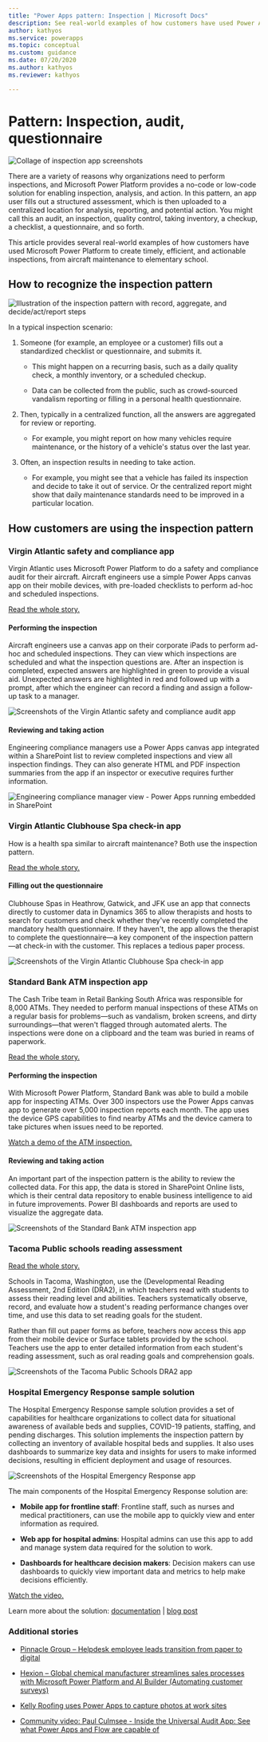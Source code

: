 ```yaml
---
title: "Power Apps pattern: Inspection | Microsoft Docs"
description: See real-world examples of how customers have used Power Apps to create timely, efficient, and actionable inspections, from aircraft maintenance to elementary school.
author: kathyos
ms.service: powerapps
ms.topic: conceptual
ms.custom: guidance
ms.date: 07/20/2020
ms.author: kathyos
ms.reviewer: kathyos

---
```


# Pattern: Inspection, audit, questionnaire

![Collage of inspection app screenshots](media/inspection-collage.png "Collage of inspection app screenshots")

There are a variety of reasons why organizations need to perform inspections,
and Microsoft Power Platform provides a no-code or low-code solution for enabling
inspection, analysis, and action. In this pattern, an app user fills out a
structured assessment, which is then uploaded to a centralized location for
analysis, reporting, and potential action. You might call this an audit, an
inspection, quality control, taking inventory, a checkup, a checklist, a
questionnaire, and so forth.

This article provides several real-world examples of how customers have used
Microsoft Power Platform to create timely, efficient, and actionable inspections, from
aircraft maintenance to elementary school.

## How to recognize the inspection pattern
<!--PLACEHOLDER as I'm sure you know. -->
![Illustration of the inspection pattern with record, aggregate, and decide/act/report steps](media/inspection-illustration.png "Illustration of the inspection pattern with record, aggregate, and decide/act/report steps")

In a typical inspection scenario:

1. Someone (for example, an employee or a customer) fills out a standardized
    checklist or questionnaire, and submits it.

    - This might happen on a recurring basis, such as a daily quality check, a
        monthly inventory, or a scheduled checkup.

    - Data can be collected from the public, such as crowd-sourced vandalism
        reporting or filling in a personal health questionnaire.

1. Then, typically in a centralized function, all the answers are aggregated
    for review or reporting.

    - For example, you might report on how many vehicles require maintenance,
        or the history of a vehicle's status over the last year.

1. Often, an inspection results in needing to take action.

    - For example, you might see that a vehicle has failed its inspection and
        decide to<!--Suggested.--> take it out of service. Or the centralized report might show that daily
        maintenance standards need to be improved in a particular location.

## How customers are using the inspection pattern

### Virgin Atlantic safety and compliance app

Virgin Atlantic uses Microsoft Power Platform to do a safety and compliance audit for
their aircraft. Aircraft engineers use a simple Power Apps canvas app on their
mobile devices, with pre-loaded checklists to perform ad-hoc and scheduled
inspections.

[Read the whole story.](https://powerapps.microsoft.com/blog/virgin-atlantic-drives-agile-wins-for-mobile-workforce-with-the-power-platform/)

#### Performing the inspection

Aircraft engineers use a canvas app on their corporate iPads to perform ad-hoc
and scheduled inspections. They can view which inspections are scheduled and what
the inspection questions are. After an inspection is completed, expected answers are
highlighted in green to provide a visual aid. Unexpected answers are highlighted
in red and followed up with a prompt, after which the engineer can<!--Suggested, to avoid "allows."--> record a finding
and assign a follow-up task to a manager.

![Screenshots of the Virgin Atlantic safety and compliance audit app](media/virgin-atlantic-aircraft-inspection.png "Screenshots of the Virgin Atlantic safety and compliance audit app")

#### Reviewing and taking action

Engineering compliance managers use a Power Apps canvas app integrated within a
SharePoint list to review completed inspections and view all inspection
findings. They can also generate HTML and PDF inspection summaries from the app
if an inspector or executive requires further information.

![Engineering compliance manager view - Power Apps running embedded in SharePoint](media/virgin-atlantic-audit-summary.jpg "Engineering compliance manager view - Power Apps running embedded in SharePoint")

### Virgin Atlantic Clubhouse Spa check-in app
<!--Edit okay? -->
How is a health spa similar to aircraft maintenance? Both use the inspection
pattern.

[Read the whole story.](https://powerapps.microsoft.com/blog/virgin-atlantic-drives-agile-wins-for-mobile-workforce-with-the-power-platform/)

#### Filling out the questionnaire

Clubhouse Spas in Heathrow, Gatwick, and JFK use an app that connects directly to
customer data in Dynamics 365 to allow therapists and hosts to search for
customers and check whether they've recently completed the mandatory health
questionnaire. If they haven't, the app allows the therapist to complete the
questionnaire&mdash;a key component of the inspection pattern&mdash;<!--Em dashes suggested if you're saying that this aspect of the app (giving freedom to the therapist to do what the customer is supposed to have done) is part of the general inspection pattern for good Power Apps.-->at check-in with the
customer. This replaces a tedious paper process.

![Screenshots of the Virgin Atlantic Clubhouse Spa check-in app](media/virgin-atlantic-spa-app.png "Screenshots of the Virgin Atlantic Clubhouse Spa check-in app")

### Standard Bank ATM inspection app

The Cash Tribe team in Retail Banking South Africa was responsible for 8,000
ATMs. They needed to perform manual inspections of these ATMs on a regular basis
for problems&mdash;such as vandalism, broken screens, and dirty surroundings&mdash;that weren't flagged through automated alerts. The inspections were done on a clipboard
and the team was buried in reams of paperwork.

[Read the whole story.](https://powerapps.microsoft.com/blog/standard-bank-south-africa-creates-a-center-of-excellence-for-the-power-platform/)

#### Performing the inspection

With Microsoft Power Platform, Standard Bank was able to build a mobile app for inspecting
ATMs. Over 300 inspectors use the Power Apps canvas app to generate over 5,000
inspection reports each month. The app uses the device GPS capabilities to find
nearby ATMs and the device camera to take pictures when issues need to be
reported.

[Watch a demo of the ATM inspection.](https://youtu.be/-JRUIA8ItWE?t=1469)

#### Reviewing and taking action

An important part of the inspection pattern is the ability to review the
collected data. For this app, the data is stored in SharePoint Online lists,
which is their central data repository to enable business intelligence to aid in
future improvements. Power BI dashboards and reports are used to visualize the
aggregate data.
<!--Used the name of the app from the heading for the alt text below. Apologies if I changed the wrong one.-->
![Screenshots of the Standard Bank ATM inspection app](media/standard-bank-atm-audit.jpg "Screenshots of the Standard Bank ATM inspection app")

### Tacoma Public schools reading assessment

[Read the whole story.](https://powerapps.microsoft.com/blog/assistant-principal-builds-power-platform-solution-to-improve-reading-assessments/)

Schools in Tacoma, Washington,<!--Suggested.--> use the (Developmental Reading Assessment, 2nd
Edition (DRA2), in which teachers read with students to assess their reading level and
abilities. Teachers systematically observe, record, and evaluate how a student's
reading performance changes over time, and use this data to set reading goals
for the student.

Rather than fill out paper forms as before, teachers now access this app from
their mobile device or Surface tablets provided by the school. Teachers use the
app to enter detailed information from each student's reading assessment, such
as oral reading goals and comprehension goals.<!--Don't need "etc" if you use "such as." -->

![Screenshots of the Tacoma Public Schools DRA2 app](media/tacoma-schools-dra-app.png "Screenshots of the Tacoma Public Schools DRA2 app")

### Hospital Emergency Response sample solution

The Hospital Emergency Response sample solution provides a set of capabilities
for healthcare organizations to collect data for situational awareness of
available beds and supplies, COVID-19 <!--Not sure why "related" is here, not sure what it means. If you want it there, should be "COVID-19&ndash;related".-->patients, staffing, and pending
discharges. This solution implements the inspection pattern by collecting an
inventory of available hospital beds and supplies. It also uses dashboards to
summarize key data and insights for users to make informed decisions, resulting
in efficient deployment and usage of resources.

![Screenshots of the Hospital Emergency Response app](media/hospital-emergency-response-app.png "Screenshots of the Hospital Emergency Response app")

The main components of the Hospital Emergency Response solution are:

- **Mobile app for frontline staff**: Frontline staff, such as nurses and
    medical practitioners, can use the mobile app to quickly view and enter
    information as required.

- **Web app for hospital admins**: Hospital admins can use this app to add and
    manage system data required for the solution to work.

- **Dashboards for healthcare decision makers**: Decision makers can use dashboards to quickly
    view important data and metrics to help make decisions efficiently.<!--Suggested.-->

[Watch the video.](https://youtu.be/Dg-i3F9G01I)

Learn more about the solution: [documentation](https://docs.microsoft.com/powerapps/sample-apps/emergency-response/overview) | [blog post](https://powerapps.microsoft.com/blog/emergency-response-solution-a-microsoft-power-platform-solution-for-healthcare-emergency-response/)

### Additional stories

- [Pinnacle Group – Helpdesk employee leads transition from paper to digital](https://powerapps.microsoft.com/blog/pinnacle-group/)

- [Hexion – Global chemical manufacturer streamlines sales processes with Microsoft Power Platform and AI Builder (Automating customer surveys)](https://customers.microsoft.com/story/810656-hexion-manufacturing-power-platform)

- [Kelly Roofing uses Power Apps to capture photos at work sites](https://powerapps.microsoft.com/blog/kellyroofing/)

- [Community video: Paul Culmsee - Inside the Universal Audit App: See what Power Apps and Flow are capable of](https://www.youtube.com/watch?v=6Wn47bDOMEE)
